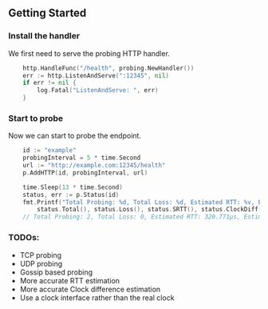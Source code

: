 ## Getting Started

### Install the handler

We first need to serve the probing HTTP handler.

```go
    http.HandleFunc("/health", probing.NewHandler())
    err := http.ListenAndServe(":12345", nil)
	if err != nil {
		log.Fatal("ListenAndServe: ", err)
	}
```

### Start to probe

Now we can start to probe the endpoint.

```go
    id := "example"
    probingInterval = 5 * time.Second
    url := "http://example.com:12345/health"
    p.AddHTTP(id, probingInterval, url)

	time.Sleep(13 * time.Second)
	status, err := p.Status(id)
 	fmt.Printf("Total Probing: %d, Total Loss: %d, Estimated RTT: %v, Estimated Clock Difference: %v\n",
		status.Total(), status.Loss(), status.SRTT(), status.ClockDiff())
	// Total Probing: 2, Total Loss: 0, Estimated RTT: 320.771µs, Estimated Clock Difference: -35.869µs
```

### TODOs:

- TCP probing
- UDP probing
- Gossip based probing
- More accurate RTT estimation
- More accurate Clock difference estimation
- Use a clock interface rather than the real clock
